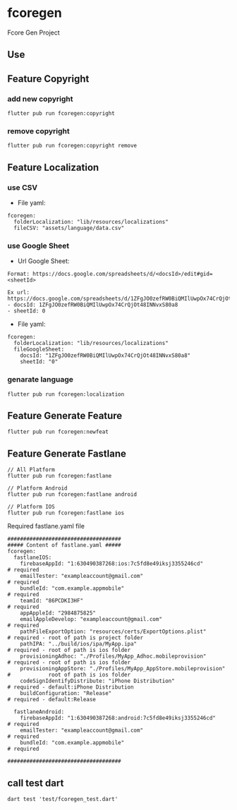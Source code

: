 # fcoregen

Fcore Gen Project

## Use

## Feature Copyright
### add new copyright
```
flutter pub run fcoregen:copyright
```

### remove copyright
```
flutter pub run fcoregen:copyright remove
```

## Feature Localization
### use CSV
- File yaml:

```
fcoregen:
  folderLocalization: "lib/resources/localizations"
  fileCSV: "assets/language/data.csv"
```

### use Google Sheet
- Url Google Sheet: 

```
Format: https://docs.google.com/spreadsheets/d/<docsId>/edit#gid=<sheetId>

Ex url: https://docs.google.com/spreadsheets/d/1ZFgJO0zefRW0BiQMIlUwpOx74CrQjOt48INNvxS80a8/edit#gid=0
- docsId: 1ZFgJO0zefRW0BiQMIlUwpOx74CrQjOt48INNvxS80a8
- sheetId: 0

```

- File yaml:
```
fcoregen:
  folderLocalization: "lib/resources/localizations"
  fileGoogleSheet:
    docsId: "1ZFgJO0zefRW0BiQMIlUwpOx74CrQjOt48INNvxS80a8"
    sheetId: "0"
```

### genarate language
```
flutter pub run fcoregen:localization
```



## Feature Generate Feature

```
flutter pub run fcoregen:newfeat
```

## Feature Generate Fastlane

```
// All Platform
flutter pub run fcoregen:fastlane

// Platform Android
flutter pub run fcoregen:fastlane android

// Platform IOS
flutter pub run fcoregen:fastlane ios
```
Required fastlane.yaml file

```
####################################
##### Content of fastlane.yaml #####
fcoregen:
  fastlaneIOS:
    firebaseAppId: "1:630490387268:ios:7c5fd8e49iksj3355246cd"        # required
    emailTester: "exampleaccount@gmail.com"                           # required
    bundleId: "com.example.appmobile"                                 # required
    teamId: "86PCDKI3HF"                                              # required
    appAppleId: "2984875825" 
    emailAppleDevelop: "exampleaccount@gmail.com"                     # required
    pathFileExportOption: "resources/certs/ExportOptions.plist"       # required - root of path is project folder
    pathIPA: "../build/ios/ipa/MyApp.ipa"                             # required - root of path is ios folder
    provisioningAdhoc: "./Profiles/MyApp_Adhoc.mobileprovision"       # required - root of path is ios folder
    provisioningAppStore: "./Profiles/MyApp_AppStore.mobileprovision" #            root of path is ios folder
    codeSignIdentifyDistribute: "iPhone Distribution"                 # required - default:iPhone Distribution
    buildConfiguration: "Release"                                     # required - default:Release
    
  fastlaneAndroid:
    firebaseAppId: "1:630490387268:android:7c5fd8e49iksj3355246cd"    # required
    emailTester: "exampleaccount@gmail.com"                           # required
    bundleId: "com.example.appmobile"                                 # required

####################################
```


## call test dart
```
dart test 'test/fcoregen_test.dart'
```

